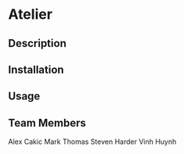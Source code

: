 # Atelier

## Description

## Installation

## Usage

## Team Members
Alex Cakic
Mark Thomas
Steven Harder
Vinh Huynh
